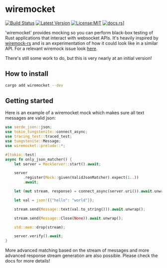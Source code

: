 # wiremocket

[![Build Status](https://github.com/xd009642/wiremocket/workflows/Build/badge.svg)](https://github.com/xd009642/wiremocket/actions)
[![Latest Version](https://img.shields.io/crates/v/wiremocket.svg)](https://crates.io/crates/wiremocket)
[![License:MIT](https://img.shields.io/badge/License-MIT-yellow.svg)](https://opensource.org/licenses/MIT)
[![docs.rs](https://img.shields.io/badge/docs-latest-blue.svg?style=flat-square)](https://docs.rs/wiremocket)]

'wiremocket' provides mocking so you can perform black-box testing of Rust
applications that interact with websocket APIs. It's heavily inspired by
[wiremock-rs](https://github.com/LukeMathWalker/wiremock-rs/) and is an
experimentation of how it could look like in a similar API. For a relevant
wiremock issue look [here](https://github.com/LukeMathWalker/wiremock-rs/issues/113).

There's still some work to do, but this is very nearly at an initial
version!

## How to install

```bash
cargo add wiremocket --dev
```

## Getting started

Here is an example of a wiremocket mock which makes sure all text messages
are valid json:

```rust
use serde_json::json;
use tokio_tungstenite::connect_async;
use tracing_test::traced_test;
use tungstenite::Message;
use wiremocket::prelude::*;

#[tokio::test]
async fn only_json_matcher() {
    let server = MockServer::start().await;

    server
        .register(Mock::given(ValidJsonMatcher).expect(1..))
        .await;

    let (mut stream, response) = connect_async(server.uri()).await.unwrap();

    let val = json!({"hello": "world"});

    stream.send(Message::text(val.to_string())).await.unwrap();

    stream.send(Message::Close(None)).await.unwrap();

    std::mem::drop(stream);

    server.verify().await;
}
```

More advanced matching based on the stream of messages and more advanced
response stream generation are also possible. Please check the docs for
more details!
